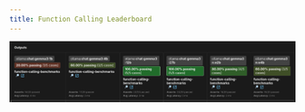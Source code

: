 ```yaml
---
title: Function Calling Leaderboard
---
```


![The results of the automated evals](../media/leaderboard.png)

